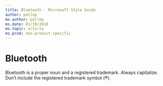 ```yaml
---
title: Bluetooth - Microsoft Style Guide
author: pallep
ms.author: pallep
ms.date: 01/19/2018
ms.topic: article
ms.prod: non-product-specific
---
```


# Bluetooth

Bluetooth is a proper noun and a registered trademark. Always capitalize. Don’t include the registered trademark symbol (®).
